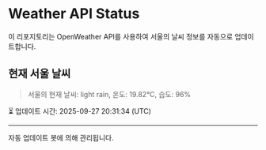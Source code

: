 
# Weather API Status

이 리포지토리는 OpenWeather API를 사용하여 서울의 날씨 정보를 자동으로 업데이트합니다.

## 현재 서울 날씨
> 서울의 현재 날씨: light rain, 온도: 19.82°C, 습도: 96%

⏳ 업데이트 시간: 2025-09-27 20:31:34 (UTC)

---
자동 업데이트 봇에 의해 관리됩니다.
